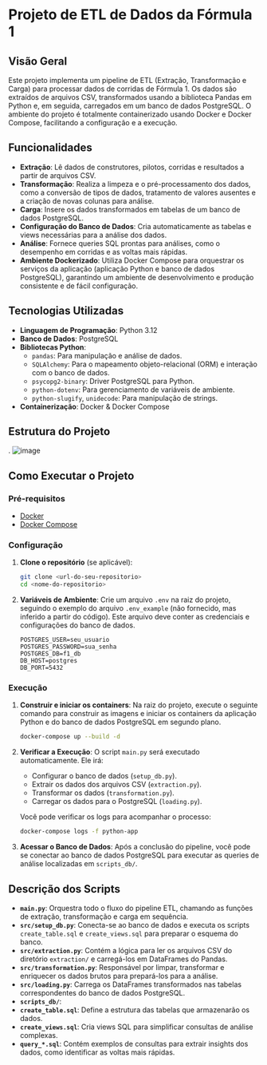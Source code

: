 # Projeto de ETL de Dados da Fórmula 1

## Visão Geral

Este projeto implementa um pipeline de ETL (Extração, Transformação e Carga) para processar dados de corridas de Fórmula 1. Os dados são extraídos de arquivos CSV, transformados usando a biblioteca Pandas em Python e, em seguida, carregados em um banco de dados PostgreSQL. O ambiente do projeto é totalmente containerizado usando Docker e Docker Compose, facilitando a configuração e a execução.

## Funcionalidades

- **Extração**: Lê dados de construtores, pilotos, corridas e resultados a partir de arquivos CSV.
- **Transformação**: Realiza a limpeza e o pré-processamento dos dados, como a conversão de tipos de dados, tratamento de valores ausentes e a criação de novas colunas para análise.
- **Carga**: Insere os dados transformados em tabelas de um banco de dados PostgreSQL.
- **Configuração do Banco de Dados**: Cria automaticamente as tabelas e views necessárias para a análise dos dados.
- **Análise**: Fornece queries SQL prontas para análises, como o desempenho em corridas e as voltas mais rápidas.
- **Ambiente Dockerizado**: Utiliza Docker Compose para orquestrar os serviços da aplicação (aplicação Python e banco de dados PostgreSQL), garantindo um ambiente de desenvolvimento e produção consistente e de fácil configuração.

## Tecnologias Utilizadas

- **Linguagem de Programação**: Python 3.12
- **Banco de Dados**: PostgreSQL
- **Bibliotecas Python**:
  - `pandas`: Para manipulação e análise de dados.
  - `SQLAlchemy`: Para o mapeamento objeto-relacional (ORM) e interação com o banco de dados.
  - `psycopg2-binary`: Driver PostgreSQL para Python.
  - `python-dotenv`: Para gerenciamento de variáveis de ambiente.
  - `python-slugify`, `unidecode`: Para manipulação de strings.
- **Containerização**: Docker & Docker Compose

## Estrutura do Projeto

.
![image](https://github.com/user-attachments/assets/2fb2897c-3b2b-4073-b195-08e5583bcd27)


## Como Executar o Projeto

### Pré-requisitos

- [Docker](https://docs.docker.com/get-docker/)
- [Docker Compose](https://docs.docker.com/compose/install/)

### Configuração

1.  **Clone o repositório** (se aplicável):
    ```bash
    git clone <url-do-seu-repositorio>
    cd <nome-do-repositorio>
    ```

2.  **Variáveis de Ambiente**:
    Crie um arquivo `.env` na raiz do projeto, seguindo o exemplo do arquivo `.env_example` (não fornecido, mas inferido a partir do código). Este arquivo deve conter as credenciais e configurações do banco de dados.
    ```env
    POSTGRES_USER=seu_usuario
    POSTGRES_PASSWORD=sua_senha
    POSTGRES_DB=f1_db
    DB_HOST=postgres
    DB_PORT=5432
    ```

### Execução

1.  **Construir e iniciar os containers**:
    Na raiz do projeto, execute o seguinte comando para construir as imagens e iniciar os containers da aplicação Python e do banco de dados PostgreSQL em segundo plano.

    ```bash
    docker-compose up --build -d
    ```

2.  **Verificar a Execução**:
    O script `main.py` será executado automaticamente. Ele irá:
    - Configurar o banco de dados (`setup_db.py`).
    - Extrair os dados dos arquivos CSV (`extraction.py`).
    - Transformar os dados (`transformation.py`).
    - Carregar os dados para o PostgreSQL (`loading.py`).

    Você pode verificar os logs para acompanhar o processo:
    ```bash
    docker-compose logs -f python-app
    ```

3.  **Acessar o Banco de Dados**:
    Após a conclusão do pipeline, você pode se conectar ao banco de dados PostgreSQL para executar as queries de análise localizadas em `scripts_db/`.

## Descrição dos Scripts

- **`main.py`**: Orquestra todo o fluxo do pipeline ETL, chamando as funções de extração, transformação e carga em sequência.
- **`src/setup_db.py`**: Conecta-se ao banco de dados e executa os scripts `create_table.sql` e `create_views.sql` para preparar o esquema do banco.
- **`src/extraction.py`**: Contém a lógica para ler os arquivos CSV do diretório `extraction/` e carregá-los em DataFrames do Pandas.
- **`src/transformation.py`**: Responsável por limpar, transformar e enriquecer os dados brutos para prepará-los para a análise.
- **`src/loading.py`**: Carrega os DataFrames transformados nas tabelas correspondentes do banco de dados PostgreSQL.
- **`scripts_db/`**:
- **`create_table.sql`**: Define a estrutura das tabelas que armazenarão os dados.
- **`create_views.sql`**: Cria views SQL para simplificar consultas de análise complexas.
- **`query_*.sql`**: Contém exemplos de consultas para extrair insights dos dados, como identificar as voltas mais rápidas.

